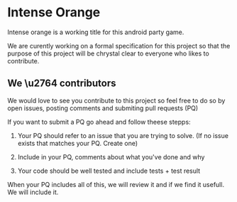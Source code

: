 # Intense Orange

Intense orange is a working title for this android party game.

We are curently working on a formal specification for this project so that the purpose of this project will be chrystal clear to everyone who likes to contribute.

## We \u2764 contributors 

We would love to see you contribute to this project so feel free to do so by open issues, posting comments and submiting pull requests (PQ)

If you want to submit a PQ go ahead and follow theese stepps:

1. Your PQ should refer to an issue that you are trying to solve. (If no issue exists that matches your PQ. Create one)

2. Include in your PQ, comments about what you've done and why

3. Your code should be well tested and include tests + test result

When your PQ includes all of this, we will review it and if we find it usefull. We will include it.
